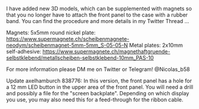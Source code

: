 I have added new 3D models, which can be supplemented with magnets so that you no longer have to attach the front panel to the case with a rubber band. You can find the procedure and more details in my Twitter Thread ...

Magnets: 5x5mm round nickel plate: https://www.supermagnete.ch/scheibenmagnete-neodym/scheibenmagnet-5mm-5mm_S-05-05-N
Metal plates: 2x10mm self-adhesive: https://www.supermagnete.ch/magnethaftgruende-selbstklebend/metallscheiben-selbstklebend-10mm_PAS-10

For more information please DM me on Twitter or Telegram! @Nicolas_b58

Update axelhamburch 838776:
In this version, the front panel has a hole for a 12 mm LED button in the upper area of the front panel. You will need a drill and possibly a file for the "screen backplate". Depending on which display you use, you may also need this for a feed-through for the ribbon cable. 
